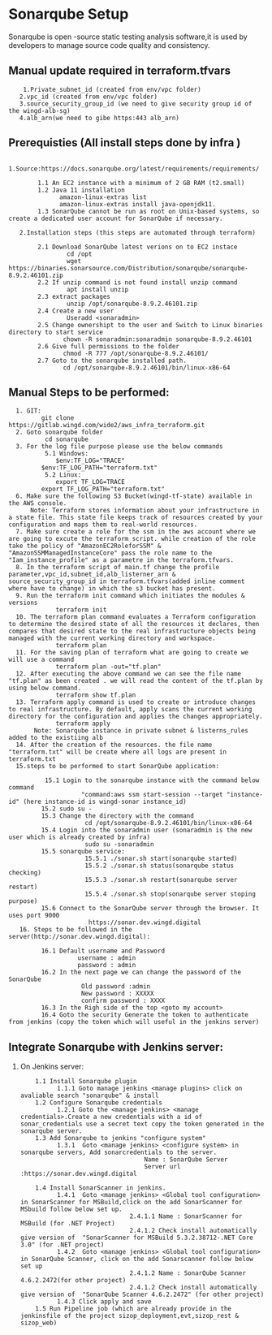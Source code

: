 # Sonarqube Setup
   Sonarqube is open -source static testing analysis software,it is used by developers to manage source code quality and consistency.

## Manual update required in terraform.tfvars

        1.Private_subnet_id (created from env/vpc folder)
	   2.vpc_id (created from env/vpc folder)
	   3.source_security_group_id (we need to give security group id of the wingd-alb-sg)
	   4.alb_arn(we need to gibe https:443 alb_arn)


## Prerequisties (All install steps done by infra )

       1.Source:https://docs.sonarqube.org/latest/requirements/requirements/ 
       
            1.1 An EC2 instance with a minimum of 2 GB RAM (t2.small)
            1.2 Java 11 installation
                  amazon-linux-extras list
                  amazon-linux-extras install java-openjdk11.
            1.3 SonarQube cannot be run as root on Unix-based systems, so create a dedicated user account for SonarQube if necessary.

       2.Installation steps (this steps are automated through terraform)
      
            2.1 Download SonarQube latest verions on to EC2 instace
                    cd /opt  
                    wget https://binaries.sonarsource.com/Distribution/sonarqube/sonarqube-8.9.2.46101.zip 
            2.2 If unzip command is not found install unzip command 
                    apt install unzip
            2.3 extract packages
                    unzip /opt/sonarqube-8.9.2.46101.zip
            2.4 Create a new user
                    Useradd <sonaradmin>
            2.5 Change ownershipt to the user and Switch to Linux binaries directory to start service
                   chown -R sonaradmin:sonaradmin sonarqube-8.9.2.46101
            2.6 Give full permissions to the folder
                   chmod -R 777 /opt/sonarqube-8.9.2.46101/
            2.7 Goto to the sonarqube installed path.
                   cd /opt/sonarqube-8.9.2.46101/bin/linux-x86-64

## Manual Steps to be performed:  

      1. GIT:
             git clone https://gitlab.wingd.com/wide2/aws_infra_terraform.git
      2. Goto sonarqube folder
              cd sonarqube
      3. For the log file purpose please use the below commands
              5.1 Windows:
	             $env:TF_LOG="TRACE"
		     $env:TF_LOG_PATH="terraform.txt" 
	          5.2 Linux:
	             export TF_LOG=TRACE
		     export TF_LOG_PATH="terraform.txt"
      6. Make sure the following S3 Bucket(wingd-tf-state) available in the AWS console.
          Note: Terraform stores information about your infrastructure in a state file. This state file keeps track of resources created by your configuration and maps them to real-world resources.
      7. Make sure create a role for the ssm in the aws account where we are going to excute the terraform script. while creation of the role take the policy of "AmazonEC2RoleforSSM" & "AmazonSSMManagedInstanceCore" pass the role name to the "Iam_instance_profile" as a parametre in the terraform.tfvars.
      8. In the terraform script of main.tf change the profile parameter,vpc_id,subnet_id,alb_listerner_arn & source_security_group_id in terraform.tfvars(added inline comment where have to change) in which the s3 bucket has present.
      9. Run the terraform init command which initiates the modules & versions 
                 terraform init
      10. The terraform plan command evaluates a Terraform configuration to determine the desired state of all the resources it declares, then compares that desired state to the real infrastructure objects being managed with the current working directory and workspace.
                 terraform plan
      11. For the saving plan of terraform what are going to create we will use a command
                 terraform plan -out="tf.plan"
      12. After executing the above command we can see the file name "tf.plan" as been created . we will read the content of the tf.plan by using below command.
                 terraform show tf.plan 
      13. Terraform apply command is used to create or introduce changes to real infrastructure. By default, apply scans the current working directory for the configuration and applies the changes appropriately.
                 terraform apply
           Note: Sonarqube instance in private subnet & listerns_rules added to the existiing alb
      14. After the creation of the resources. the file name "terraform.txt" will be create where all logs are present in terraform.txt
      15.steps to be performed to start SonarQube application:
             
	          15.1 Login to the sonarqube instance with the command below command
                        "command:aws ssm start-session --target "instance-id" (here instance-id is wingd-sonar instance_id)
             15.2 sudo su -
             15.3 Change the directory with the command 
                         cd /opt/sonarqube-8.9.2.46101/bin/linux-x86-64
             15.4 Login into the sonaradmin user (sonaradmin is the new user which is already created by infra)
                         sudo su -sonaradmin
             15.5 sonarqube service:
                         15.5.1 ./sonar.sh start(sonarqube started)
                         15.5.2 ./sonar.sh status(sonarqube status checking)
                         15.5.3 ./sonar.sh restart(sonarqube server restart)
                         15.5.4 ./sonar.sh stop(sonarqube server stoping purpose)
             15.6 Connect to the SonarQube server through the browser. It uses port 9000
                          https://sonar.dev.wingd.digital
       16. Steps to be followed in the server(http://sonar.dev.wingd.digital):
             
	         16.1 Default username and Password
                       username : admin
                       password : admin
             16.2 In the next page we can change the password of the SonarQube
                        Old password :admin
                        New password : XXXXX
                        confirm password : XXXX
             16.3 In the Righ side of the top <goto my account>
             16.4 Goto the security Generate the token to authenticate from jenkins (copy the token which will useful in the jenkins server)       

## Integrate Sonarqube with Jenkins server:
1. On Jenkins server:

           1.1 Install Sonarqube plugin
                 1.1.1 Goto manage jenkins <manage plugins> click on avaliable search "sonarqube" & install
           1.2 Configure Sonarqube credentials
                 1.2.1 Goto the <manage jenkins> <manage credentials>.Create a new credentials with a id of sonar_credentials use a secret text copy the token generated in the sonarqube server.
           1.3 Add Sonarqube to jenkins "configure system"
                 1.3.1  Goto <manage jenkins> <configure system> in sonarqube servers, Add sonarcredentials to the server.
                                         Name : SonarQube Server
                                         Server url :https://sonar.dev.wingd.digital
                                          
           1.4 Install SonarScanner in jenkins.
                 1.4.1  Goto <manage jenkins> <Global tool configuration> in SonarScanner for MSBuild,click on the add SonarScanner for MSbuild follow below set up.
                                     2.4.1.1 Name : SonarScanner for MSBuild (for .NET Project)
                                     2.4.1.2 Check install automatically give version of  "SonarScanner for MSBuild 5.3.2.38712-.NET Core 3.0" (for .NET project)
                 1.4.2  Goto <manage jenkins> <Global tool configuration> in SonarQube Scanner, click on the add Sonarscanner follow below set up
                                     2.4.1.2 Name : SonarQube Scanner 4.6.2.2472(for other project)
                                     2.4.1.2 Check install automatically give version of  "SonarQube Scanner 4.6.2.2472" (for other project)
                 1.4.3 Click apply and save 
           1.5 Run Pipeline job (which are already provide in the jenkinsfile of the project sizop_deployment,evt,sizop_rest & sizop_web)     
      
       
